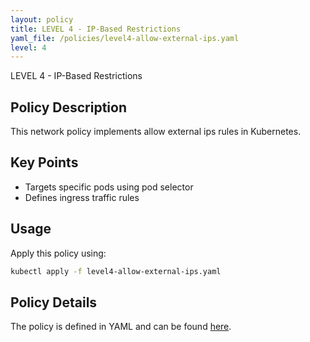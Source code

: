```yaml
---
layout: policy
title: LEVEL 4 - IP-Based Restrictions
yaml_file: /policies/level4-allow-external-ips.yaml
level: 4
---
```


LEVEL 4 - IP-Based Restrictions

## Policy Description

This network policy implements allow external ips rules in Kubernetes.

## Key Points

- Targets specific pods using pod selector
- Defines ingress traffic rules

## Usage

Apply this policy using:
```bash
kubectl apply -f level4-allow-external-ips.yaml
```

## Policy Details

The policy is defined in YAML and can be found [here](/policies/level4-allow-external-ips.yaml).
